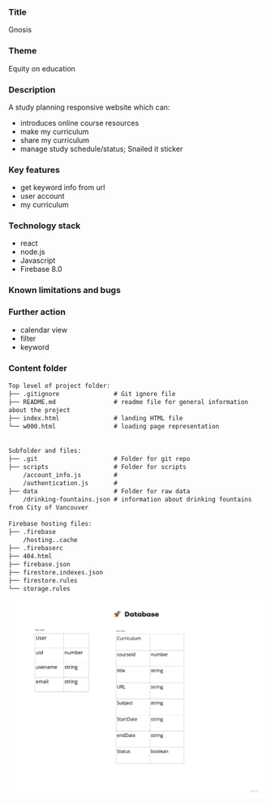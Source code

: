### Title
Gnosis

### Theme
Equity on education

### Description
A study planning responsive website which can:
- introduces online course resources 
- make my curriculum
- share my curriculum
- manage study schedule/status; Snailed it sticker

### Key features
- get keyword info from url
- user account
- my curriculum

### Technology stack
- react
- node.js
- Javascript
- Firebase 8.0

### Known limitations and bugs

### Further action
- calendar view
- filter
- keyword

### Content folder
```
Top level of project folder: 
├── .gitignore               # Git ignore file
├── README.md                # readme file for general information about the project
├── index.html               # landing HTML file
└── w000.html                # loading page representation


Subfolder and files:
├── .git                     # Folder for git repo
├── scripts                  # Folder for scripts
    /account_info.js         # 
    /authentication.js       #
├── data                     # Folder for raw data
    /drinking-fountains.json # information about drinking fountains from City of Vancouver

Firebase hosting files: 
├── .firebase
	/hosting..cache
├── .firebaserc
├── 404.html
├── firebase.json
├── firestore.indexes.json
├── firestore.rules
└── storage.rules
```

![database-table](image.png)
